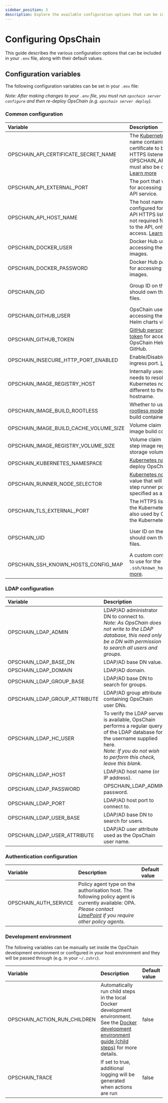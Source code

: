 ```yaml
---
sidebar_position: 3
description: Explore the available configuration options that can be included in the `.env` file.
---
```


# Configuring OpsChain

This guide describes the various configuration options that can be included in your `.env` file, along with their default values.

## Configuration variables

The following configuration variables can be set in your `.env` file:

_Note: After making changes to your `.env` file, you must run `opschain server configure` and then re-deploy OpsChain (e.g. `opschain server deploy`)._

### Common configuration

| Variable                               | Description                                                                                                                                                                                                                                                     | Default value                                                    |
| :------------------------------------- | :-------------------------------------------------------------------------------------------------------------------------------------------------------------------------------------------------------------------------------------------------------------- | :--------------------------------------------------------------- |
| OPSCHAIN_API_CERTIFICATE_SECRET_NAME   | The [Kubernetes TLS secret](https://kubernetes.io/docs/concepts/configuration/secret/#tls-secrets) name containing a custom certificate to be used for the HTTPS listener. OPSCHAIN_API_HOST_NAME must also be configured. [Learn more](tls.md#api-certificate) |                                                                  |
| OPSCHAIN_API_EXTERNAL_PORT             | The port that will be exposed for accessing the OpsChain API service.                                                                                                                                                                                           | `3000`                                                           |
| OPSCHAIN_API_HOST_NAME                 | The host name that will be configured for the OpsChain API HTTPS listener. This is not required for HTTP access to the API, only for HTTPS access. [Learn more](tls.md#accessing-the-opschain-api-via-https)                                                    |                                                                  |
| OPSCHAIN_DOCKER_USER                   | Docker Hub username for accessing the OpsChain images.                                                                                                                                                                                                          |                                                                  |
| OPSCHAIN_DOCKER_PASSWORD               | Docker Hub password/token for accessing the OpsChain images.                                                                                                                                                                                                    |                                                                  |
| OPSCHAIN_GID                           | Group ID on the host that should own the OpsChain files.                                                                                                                                                                                                        | GID of the current user (i.e. the output of the `id -g` command) |
| OPSCHAIN_GITHUB_USER                   | OpsChain username for accessing the OpsChain Helm charts via GitHub.                                                                                                                                                                                            |                                                                  |
| OPSCHAIN_GITHUB_TOKEN                  | [GitHub personal access token](https://docs.github.com/en/github/authenticating-to-github/creating-a-personal-access-token) for accessing the OpsChain Helm charts via GitHub.                                                                                  |                                                                  |
| OPSCHAIN_INSECURE_HTTP_PORT_ENABLED    | Enable/Disable the HTTP ingress port. [Learn more](tls.md#disable-the-insecure-http-listener).                                                                                                                                                                  | true                                                             |
| OPSCHAIN_IMAGE_REGISTRY_HOST           | Internally used hostname that needs to resolve to the Kubernetes node, but be different to the API hostname.                                                                                                                                                    | `opschain-image-registry.local.gd`                               |
| OPSCHAIN_IMAGE_BUILD_ROOTLESS          | Whether to use the [Buildkit rootless mode](https://github.com/moby/buildkit/blob/master/docs/rootless.md#rootless-mode) for the image build container.                                                                                                         | `true`                                                           |
| OPSCHAIN_IMAGE_BUILD_CACHE_VOLUME_SIZE | Volume claim size for the image build container cache.                                                                                                                                                                                                          | `10Gi`                                                           |
| OPSCHAIN_IMAGE_REGISTRY_VOLUME_SIZE    | Volume claim size for the step image registry image storage volume.                                                                                                                                                                                             | `10Gi`                                                           |
| OPSCHAIN_KUBERNETES_NAMESPACE          | [Kubernetes namespace](https://kubernetes.io/docs/concepts/overview/working-with-objects/namespaces/) to deploy OpsChain into.                                                                                                                                  | `opschain`                                                       |
| OPSCHAIN_RUNNER_NODE_SELECTOR          | [Kubernetes nodeSelector](https://kubernetes.io/docs/concepts/scheduling-eviction/assign-pod-node/) value that will be used for step runner pods. Must be specified as a JSON string.                                                                           | '{}'                                                             |
| OPSCHAIN_TLS_EXTERNAL_PORT             | The HTTPS listener port on the Kubernetes node. It is also used by OpsChain from the Kubernetes runtime.                                                                                                                                                        | `3443`                                                           |
| OPSCHAIN_UID                           | User ID on the host that should own the OpsChain files.                                                                                                                                                                                                         | UID of the current user (i.e. the output of the `id -u` command) |
| OPSCHAIN_SSH_KNOWN_HOSTS_CONFIG_MAP    | A custom config map name to use for the `.ssh/known_hosts` file. [Learn more](/docs/reference/project-git-repositories.md#customising-the-ssh-known_hosts-file).                                                                                                |                                                                  |

### LDAP configuration

| Variable                      | Description                                                                                                                                                                                                   | Default value               |
| :---------------------------- | :------------------------------------------------------------------------------------------------------------------------------------------------------------------------------------------------------------ | :-------------------------- |
| OPSCHAIN_LDAP_ADMIN           | LDAP/AD administrator DN to connect to.<br/> _Note: As OpsChain does not write to the LDAP database, this need only be a DN with permission to search all users and groups._                                  | cn=admin,dc=opschain,dc=io  |
| OPSCHAIN_LDAP_BASE_DN         | LDAP/AD base DN value.                                                                                                                                                                                        | dc=opschain,dc=io           |
| OPSCHAIN_LDAP_DOMAIN          | LDAP/AD domain.                                                                                                                                                                                               | opschain.io                 |
| OPSCHAIN_LDAP_GROUP_BASE      | LDAP/AD base DN to search for groups.                                                                                                                                                                         | ou=groups,dc=opschain,dc=io |
| OPSCHAIN_LDAP_GROUP_ATTRIBUTE | LDAP/AD group attribute containing OpsChain user DNs.                                                                                                                                                         | member                      |
| OPSCHAIN_LDAP_HC_USER         | To verify the LDAP server is available, OpsChain performs a regular query of the LDAP database for the username supplied here. <br/>_Note: If you do not wish to perform this check, leave this blank._       | healthcheck                 |
| OPSCHAIN_LDAP_HOST            | LDAP/AD host name (or IP address).                                                                                                                                                                            | opschain-ldap               |
| OPSCHAIN_LDAP_PASSWORD        | OPSCHAIN_LDAP_ADMIN password.                                                                                                                                                                                 |                             |
| OPSCHAIN_LDAP_PORT            | LDAP/AD host port to connect to.                                                                                                                                                                              | 389                         |
| OPSCHAIN_LDAP_USER_BASE       | LDAP/AD base DN to search for users.                                                                                                                                                                          | ou=users,dc=opschain,dc=io  |
| OPSCHAIN_LDAP_USER_ATTRIBUTE  | LDAP/AD user attribute used as the OpsChain user name.                                                                                                                                                        | uid                         |

### Authentication configuration

| Variable              | Description                                                                                                                                                                                                  | Default value |
| :-------------------- | :----------------------------------------------------------------------------------------------------------------------------------------------------------------------------------------------------------- | :------------ |
| OPSCHAIN_AUTH_SERVICE | Policy agent type on the authorisation host. The following policy agent is currently available: OPA. _Please contact [LimePoint](mailto:opschain-support@limepoint.com) if you require other policy agents._ |               |

### Development environment

The following variables can be manually set inside the OpsChain development environment or configured in your host environment and they will be passed through (e.g. in your `~/.zshrc`).

| Variable                     | Description                                                                                                                                                                                                 | Default value |
| :--------------------------- | :---------------------------------------------------------------------------------------------------------------------------------------------------------------------------------------------------------- | :------------ |
| OPSCHAIN_ACTION_RUN_CHILDREN | Automatically run child steps in the local Docker development environment. See the [Docker development environment guide (child steps)](../development-environment.md#child-steps) for more details. | false         |
| OPSCHAIN_TRACE               | If set to true, additional logging will be generated when actions are run                                                                                                                                   | false         |
